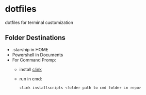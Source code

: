 # dotfiles
dotfiles for terminal customization

## Folder Destinations

- .starship in HOME
- Powershell in Documents
- For Command Promp:
  + install [clink](https://github.com/chrisant996/clink/releases)
  + run in cmd:

    ```bash
    clink installscripts <folder path to cmd folder in repo>
    ```
